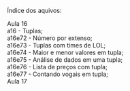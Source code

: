 Índice dos aquivos:

Aula 16 <br />
a16 - Tuplas; <br />
a16e72 - Número por extenso; <br />
a16e73 - Tuplas com times de LOL; <br />
a16e74 - Maior e menor valores em tupla; <br />
a16e75 - Análise de dados em uma tupla; <br />
a16e76 - Lista de preços com tupla; <br />
a16e77 - Contando vogais em tupla; <br />
Aula 17 <br />
